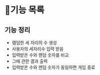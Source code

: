 # 🎈기능 목록
## 기능 정리
- 램덤한 세 자리의 수 생성
- 사용자의 세자리수 입력 받음
- 입력받은 수와 랜덤 숫자를 비교
- 그에 관한 결과 출력
- 입력받은 수와 랜덤 숫자가 동일하면 게임 종료
